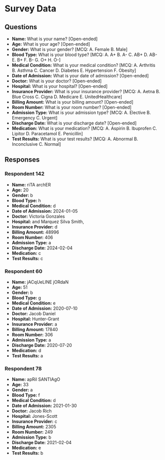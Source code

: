 # Survey Data

## Questions

- **Name:** What is your name? [Open-ended]
- **Age:** What is your age? [Open-ended]
- **Gender:** What is your gender? [MCQ: A. Female B. Male]
- **Blood Type:** What is your blood type? [MCQ: A. A+ B. A- C. AB+ D. AB- E. B+ F. B- G. O+ H. O-]
- **Medical Condition:** What is your medical condition? [MCQ: A. Arthritis B. Asthma C. Cancer D. Diabetes E. Hypertension F. Obesity]
- **Date of Admission:** What is your date of admission? [Open-ended]
- **Doctor:** What is your doctor? [Open-ended]
- **Hospital:** What is your hospital? [Open-ended]
- **Insurance Provider:** What is your insurance provider? [MCQ: A. Aetna B. Blue Cross C. Cigna D. Medicare E. UnitedHealthcare]
- **Billing Amount:** What is your billing amount? [Open-ended]
- **Room Number:** What is your room number? [Open-ended]
- **Admission Type:** What is your admission type? [MCQ: A. Elective B. Emergency C. Urgent]
- **Discharge Date:** What is your discharge date? [Open-ended]
- **Medication:** What is your medication? [MCQ: A. Aspirin B. Ibuprofen C. Lipitor D. Paracetamol E. Penicillin]
- **Test Results:** What is your test results? [MCQ: A. Abnormal B. Inconclusive C. Normal]

## Responses

### Respondent 142

- **Name:** riTA archER
- **Age:** 20
- **Gender:** b
- **Blood Type:** h
- **Medical Condition:** d
- **Date of Admission:** 2024-01-05
- **Doctor:** Victoria Gonzales
- **Hospital:** and Marquez Silva Smith,
- **Insurance Provider:** d
- **Billing Amount:** 48996
- **Room Number:** 406
- **Admission Type:** a
- **Discharge Date:** 2024-02-04
- **Medication:** c
- **Test Results:** c

### Respondent 60

- **Name:** jACqUeLINE jORdaN
- **Age:** 51
- **Gender:** b
- **Blood Type:** g
- **Medical Condition:** e
- **Date of Admission:** 2020-07-10
- **Doctor:** Jacob Daniel
- **Hospital:** Hunter-Grant
- **Insurance Provider:** a
- **Billing Amount:** 17840
- **Room Number:** 306
- **Admission Type:** a
- **Discharge Date:** 2020-07-20
- **Medication:** d
- **Test Results:** a

### Respondent 78

- **Name:** apRil SANTIAgO
- **Age:** 33
- **Gender:** a
- **Blood Type:** f
- **Medical Condition:** d
- **Date of Admission:** 2021-01-30
- **Doctor:** Jacob Rich
- **Hospital:** Jones-Scott
- **Insurance Provider:** c
- **Billing Amount:** 2305
- **Room Number:** 249
- **Admission Type:** b
- **Discharge Date:** 2021-02-04
- **Medication:** e
- **Test Results:** b

